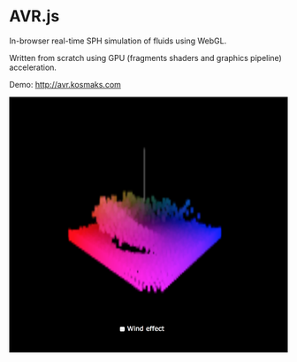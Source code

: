 AVR.js
======

In-browser real-time SPH simulation of fluids using WebGL.

Written from scratch using GPU (fragments shaders and graphics pipeline) acceleration.

Demo: http://avr.kosmaks.com

![alt tag](https://github.com/kosmaks/avr.js/blob/master/doc/screen.png?raw=true)

